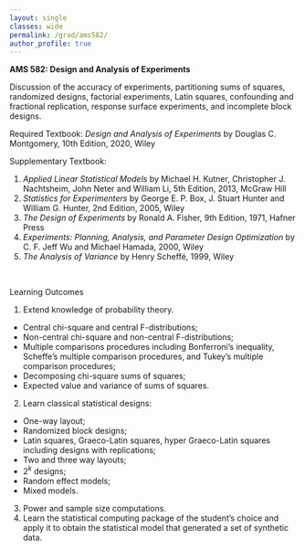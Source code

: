 ```yaml
---
layout: single
classes: wide
permalink: /grad/ams582/
author_profile: true
---
```


**AMS 582: Design and Analysis of Experiments**

Discussion of the accuracy of experiments, partitioning sums of squares, randomized designs, factorial experiments, Latin squares, confounding and fractional replication, response surface experiments, and incomplete block designs.

Required Textbook: *Design and Analysis of Experiments* by Douglas C. Montgomery, 10th Edition, 2020, Wiley

Supplementary Textbook:
1. *Applied Linear Statistical Models* by Michael H. Kutner, Christopher J. Nachtsheim, John Neter and William Li, 5th Edition, 2013, McGraw Hill
2. *Statistics for Experimenters* by George E. P. Box, J. Stuart Hunter and William G. Hunter, 2nd Edition, 2005, Wiley
3. *The Design of Experiments* by Ronald A. Fisher, 9th Edition, 1971, Hafner Press
4. *Experiments: Planning, Analysis, and Parameter Design Optimization* by C. F. Jeff Wu and Michael Hamada, 2000, Wiley
5. *The Analysis of Variance* by Henry Scheffé, 1999, Wiley 

<br/>

Learning Outcomes

1. Extend knowledge of probability theory.
  - Central chi-square and central F-distributions;
  - Non-central chi-square and non-central F-distributions;
  - Multiple comparisons procedures including Bonferroni’s inequality, Scheffe’s multiple comparison procedures, and Tukey’s multiple comparison procedures;
  - Decomposing chi-square sums of squares;
  - Expected value and variance of sums of squares.
2. Learn classical statistical designs:
  - One-way layout;
  - Randomized block designs;
  - Latin squares, Graeco-Latin squares, hyper Graeco-Latin squares including designs with replications;
  - Two and three way layouts;
  - $2^k$ designs;
  - Random effect models;
  - Mixed models.
3. Power and sample size computations.
4. Learn the statistical computing package of the student’s choice and apply it to obtain the statistical model that generated a set of synthetic data.
